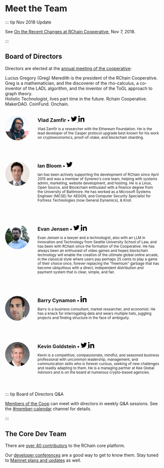 # Meet the Team

::: tip Nov 2018 Update

See [On the Recent Changes at RChain Cooperative][rc],
Nov 7, 2018.

[rc]: https://www.rchain.coop/blog/the-recent-changes-at-rchain/

:::

## Board of Directors

Directors are elected at the [annual meeting of the
cooperative](conferences.md#annual-membership-meeting):

<div><photo-bio name="Greg Meredith"
  twitter="leithaus"
  linkedin="lucius-meredith-547645"
  asset="leadership/rchain-team-greg-meredith-squared.jpg">
Lucius Gregory (Greg) Meredith is the
president of the RChain Cooperative. Greg is a mathematician, and the
discoverer of the rho-calculus, a co-inventor of the LADL algorithm,
and the inventor of the ToGL approach to graph theory.
</photo-bio>
</div>

<div><photo-bio name="Kenny Rowe"
  twitter="kennyrowe"
  asset="leadership/rchain-team-kenny-rowe-squared.jpg">
Holistic Technologist, lives part time
in the future. Rchain Cooperative. MakerDAO. CoinFund. Onchain.
</photo-bio>
</div>


<!-- ISSUE: factor out vuejs component? -->
<div class="vuer" style="display: flex; padding: 30px 0;">
<div class="avatar" style="flex:0 0 80px;">
<img src="../assets/leadership/rchain-team-vlad-zamfir-squared.png"
     alt="" width="80" height="80" style="border-radius: 50%;">
</div>
<div class="profile" style="padding-left: 26px; flex: 1;">
<h3 style="margin: 0;">
Vlad Zamfir
•
<a href="https://twitter.com/VladZamfir">
<img alt="@VladZamfir" src="../assets/twitter-black.png"
     width="20" height="20"/>
</a>
<a href="https://www.linkedin.com/in/vlad-zamfir/">
<img alt="LinkedIn" src="../assets/linkedin-black.png"
     width="20" height="20"/>
</a>
</h3>

<p style="font-size: 0.84em;"> Vlad Zamfir is a researcher with the
Ethereum Foundation. He is the lead developer of the Casper protocol
upgrade best known for his work on cryptoeconomics, proof-of-stake,
and blockchain sharding.  </p>
 
</div>
</div>

<!-- ISSUE: factor out vuejs component? -->
<div class="vuer" style="display: flex; padding: 30px 0;">
<div class="avatar" style="flex:0 0 80px;">
<img src="../assets/leadership/rchain-team-ian-bloom.jpg"
     alt="" width="80" height="80" style="border-radius: 50%;">
</div>
<div class="profile" style="padding-left: 26px; flex: 1;">
<h3 style="margin: 0;">
Ian Bloom
•
<a href="https://twitter.com/doctor_bloom">
<img alt="@doctor_bloom" src="../assets/twitter-black.png"
     width="20" height="20"/>
</a>
</h3>

<p style="font-size: 0.84em;"> Ian has been actively supporting the
development of RChain since April 2015 and was a member of Synereo's
core team, helping with systems admin, marketing, website development,
and hosting. He is a Linux, Open Source, and Blockchain enthusiast
with a finance degree from the University of Baltimore. He has worked
as a Microsoft Systems Engineer (MCSE) for AEGON, and Computer
Security Specialist for Fortress Technologies (now General Dynamics),
& Kroll.  </p>
 
</div>
</div>


<!-- ISSUE: factor out vuejs component? -->
<div class="vuer" style="display: flex; padding: 30px 0;">
<div class="avatar" style="flex:0 0 80px;">
<img src="../assets/leadership/rchain-team-evan-jensen.jpg"
     alt="" width="80" height="80" style="border-radius: 50%;">
</div>
<div class="profile" style="padding-left: 26px; flex: 1;">
<h3 style="margin: 0;">
Evan Jensen
•
<a href="https://twitter.com/ledarsi">
<img alt="@ledarsi" src="../assets/twitter-black.png"
     width="20" height="20"/>
</a>
<a href="https://www.linkedin.com/in/evan-jensen-ab07aa2a/">
<img alt="LinkedIn" src="../assets/linkedin-black.png"
     width="20" height="20"/>
</a>
</h3>

<p style="font-size: 0.84em;"> Evan Jensen is a lawyer and a
technologist, also with an LLM in Innovation and Technology from
Seattle University School of Law, and has been with RChain since the
formation of the Cooperative. He has always been an enthusiast of
video games and hopes blockchain technology will enable the creation
of the ultimate global online arcade, in the classical style where
users pay perhaps 25 cents to play a game of their choice once,
forever replacing the "freemium" garbage that has become ubiquitious
with a direct, independent distribution and payment system that is
clear, simple, and fair.  </p>
 
</div>
</div>


<!-- ISSUE: factor out vuejs component? -->
<div class="vuer" style="display: flex; padding: 30px 0;">
<div class="avatar" style="flex:0 0 80px;">
<img src="../assets/leadership/rchain-team-barry-cynamon-squared.jpg"
     alt="" width="80" height="80" style="border-radius: 50%;">
</div>
<div class="profile" style="padding-left: 26px; flex: 1;">
<h3 style="margin: 0;">
Barry Cynamon
•
<a href="https://www.linkedin.com/in/barrycynamon/">
<img alt="LinkedIn" src="../assets/linkedin-black.png"
     width="20" height="20"/>
</a>
</h3>

<p style="font-size: 0.84em;"> Barry is a business consultant, market
researcher, and economist. He has a knack for interrogating data and
wears multiple hats, juggling projects and finding structure in the
face of ambiguity. </p>
 
</div>
</div>


<!-- ISSUE: factor out vuejs component? -->
<div class="vuer" style="display: flex; padding: 30px 0;">
<div class="avatar" style="flex:0 0 80px;">
<img src="../assets/leadership/rchain-team-kevin-goldstein-squared.jpg"
     alt="" width="80" height="80" style="border-radius: 50%;">
</div>
<div class="profile" style="padding-left: 26px; flex: 1;">
<h3 style="margin: 0;">
Kevin Goldstein
•
<a href="https://twitter.com/kevinmgoldstein">
<img alt="@kevinmgoldstein" src="../assets/twitter-black.png"
     width="20" height="20"/>
</a>
<a href="https://www.linkedin.com/in/kevinmgoldstein/">
<img alt="LinkedIn" src="../assets/linkedin-black.png"
     width="20" height="20"/>
</a>
</h3>

<p style="font-size: 0.84em;"> Kevin is a competitive, compassionate,
mindful, and seasoned business professional with uncommon leadership,
management, and communication skills who is forever curious, seeking
of new challenges and readily adapting to them. He is a managing
partner at Kee Global Advisors and is on the board at numerous
crypto-based agencies.  </p>
 
</div>
</div>

::: tip Board of Directors Q&A

[Members of the Coop](rchain-coop.md#become-a-member) can meet with
directors in weekly Q&A sessions. See the [#member-calendar][memcal]
channel for details.

[memcal]: https://discordapp.com/channels/375365542359465989/416207157445394432

:::


## The Core Dev Team

There are [over 40
contributors](https://github.com/rchain/rchain/graphs/contributors) to
the RChain core platform.

Our [developer conferences](conferences.md#developer-conferences) are
a good way to get to know them. Stay tuned to [Mainnet plans and
updates](../platform/roadmap.md#mainnet-plans-and-updates) as well.

